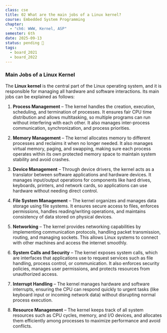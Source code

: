 ```yaml
---
class: cse
title: 02 What are the main jobs of a Linux kernel?
course: Embedded System Programming
chapter:
  - "ch6: WWW, Kernel, ASP"
semester: 6th
date: 2025-09-13
status: pending 🛑
tags:
  - board_2021
  - board_2022
---
```

### Main Jobs of a Linux Kernel

The **Linux kernel** is the central part of the Linux operating system, and it is responsible for managing all hardware and software interactions. Its main jobs can be explained as follows:

1. **Process Management** – The kernel handles the creation, execution, scheduling, and termination of processes. It ensures fair CPU time distribution and allows multitasking, so multiple programs can run without interfering with each other. It also manages inter-process communication, synchronization, and process priorities.
    
2. **Memory Management** – The kernel allocates memory to different processes and reclaims it when no longer needed. It also manages virtual memory, paging, and swapping, making sure each process operates within its own protected memory space to maintain system stability and avoid crashes.
    
3. **Device Management** – Through device drivers, the kernel acts as a translator between software applications and hardware devices. It manages input/output operations for components like hard drives, keyboards, printers, and network cards, so applications can use hardware without needing direct control.
    
4. **File System Management** – The kernel organizes and manages data storage using file systems. It ensures secure access to files, enforces permissions, handles reading/writing operations, and maintains consistency of data stored on physical devices.
    
5. **Networking** – The kernel provides networking capabilities by implementing communication protocols, handling packet transmission, routing, and managing sockets. This allows Linux systems to connect with other machines and access the internet smoothly.
    
6. **System Calls and Security** – The kernel exposes system calls, which are interfaces that applications use to request services such as file handling, process control, or communication. It also enforces security policies, manages user permissions, and protects resources from unauthorized access.

7. **Interrupt Handling** – The kernel manages hardware and software interrupts, ensuring the CPU can respond quickly to urgent tasks (like keyboard input or incoming network data) without disrupting normal process execution.
    
8. **Resource Management** – The kernel keeps track of all system resources such as CPU cycles, memory, and I/O devices, and allocates them efficiently among processes to maximize performance and avoid conflicts.